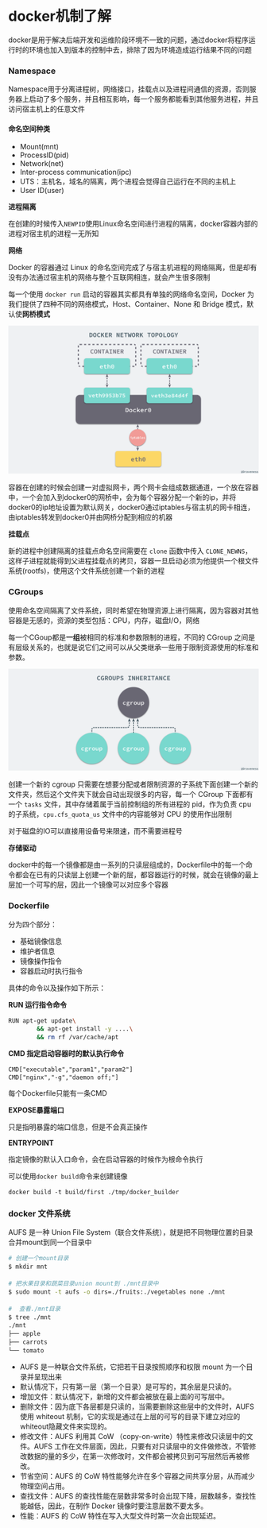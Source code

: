 # docker机制了解

docker是用于解决后端开发和运维阶段环境不一致的问题，通过docker将程序运行时的环境也加入到版本的控制中去，排除了因为环境造成运行结果不同的问题

### Namespace

Namespace用于分离进程树，网络接口，挂载点以及进程间通信的资源，否则服务器上启动了多个服务，并且相互影响，每一个服务都能看到其他服务进程，并且访问宿主机上的任意文件

#### 命名空间种类

- Mount(mnt)
- ProcessID(pid)
- Network(net)
- Inter-process communication(ipc)
- UTS：主机名，域名的隔离，两个进程会觉得自己运行在不同的主机上
- User ID(user)

**进程隔离**

在创建的时候传入`NEWPID`使用Linux命名空间进行进程的隔离，docker容器内部的进程对宿主机的进程一无所知

**网络**

 Docker 的容器通过 Linux 的命名空间完成了与宿主机进程的网络隔离，但是却有没有办法通过宿主机的网络与整个互联网相连，就会产生很多限制

每一个使用 `docker run` 启动的容器其实都具有单独的网络命名空间，Docker 为我们提供了四种不同的网络模式，Host、Container、None 和 Bridge 模式，默认使**网桥模式**

![网桥结构图](./网桥.png)

容器在创建的时候会创建一对虚拟网卡，两个网卡会组成数据通道，一个放在容器中，一个会加入到docker0的网桥中，会为每个容器分配一个新的ip，并将docker0的ip地址设置为默认网关，docker0通过iptables与宿主机的网卡相连，由iptables转发到docker0并由网桥分配到相应的机器

**挂载点**

新的进程中创建隔离的挂载点命名空间需要在 `clone` 函数中传入 `CLONE_NEWNS`，这样子进程就能得到父进程挂载点的拷贝，容器一旦启动必须为他提供一个根文件系统(rootfs)，使用这个文件系统创建一个新的进程

### CGroups

使用命名空间隔离了文件系统，同时希望在物理资源上进行隔离，因为容器对其他容器是无感的，资源的类型包括：CPU，内存，磁盘I/O，网络

每一个CGoup都是**一组**被相同的标准和参数限制的进程，不同的 CGroup 之间是有层级关系的，也就是说它们之间可以从父类继承一些用于限制资源使用的标准和参数。

![](cgroups-inheritance.png)

创建一个新的 cgroup 只需要在想要分配或者限制资源的子系统下面创建一个新的文件夹，然后这个文件夹下就会自动出现很多的内容，每一个 CGroup 下面都有一个 `tasks` 文件，其中存储着属于当前控制组的所有进程的 pid，作为负责 cpu 的子系统，`cpu.cfs_quota_us` 文件中的内容能够对 CPU 的使用作出限制

对于磁盘的IO可以直接用设备号来限速，而不需要进程号

**存储驱动**

docker中的每一个镜像都是由一系列的只读层组成的，Dockerfile中的每一个命令都会在已有的只读层上创建一个新的层，都容器运行的时候，就会在镜像的最上层加一个可写的层，因此一个镜像可以对应多个容器

### Dockerfile

分为四个部分：

- 基础镜像信息
- 维护者信息
- 镜像操作指令
- 容器启动时执行指令

具体的命令以及操作如下所示：

**RUN 运行指令命令**

```bash
RUN apt-get update\
        && apt-get install -y ....\
        && rm rf /var/cache/apt
```

**CMD 指定启动容器时的默认执行命令**

```
CMD["executable","param1","param2"]
CMD["nginx","-g","daemon off;"]
```

每个Dockerfile只能有一条CMD

**EXPOSE暴露端口**

只是指明暴露的端口信息，但是不会真正操作

**ENTRYPOINT**

指定镜像的默认入口命令，会在启动容器的时候作为根命令执行

可以使用`docker build`命令来创建镜像

```shell
docker build -t build/first ./tmp/docker_builder
```

### docker 文件系统

AUFS 是一种 Union File System（联合文件系统），就是把不同物理位置的目录合并mount到同一个目录中

```bash
# 创建一个mount目录
$ mkdir mnt
 
# 把水果目录和蔬菜目录union mount到 ./mnt目录中
$ sudo mount -t aufs -o dirs=./fruits:./vegetables none ./mnt
 
#  查看./mnt目录
$ tree ./mnt
./mnt
├── apple
├── carrots
└── tomato
```

- AUFS 是一种联合文件系统，它把若干目录按照顺序和权限 mount 为一个目录并呈现出来
- 默认情况下，只有第一层（第一个目录）是可写的，其余层是只读的。
- 增加文件：默认情况下，新增的文件都会被放在最上面的可写层中。
- 删除文件：因为底下各层都是只读的，当需要删除这些层中的文件时，AUFS 使用 whiteout 机制，它的实现是通过在上层的可写的目录下建立对应的whiteout隐藏文件来实现的。
- 修改文件：AUFS 利用其 CoW （copy-on-write）特性来修改只读层中的文件。AUFS 工作在文件层面，因此，只要有对只读层中的文件做修改，不管修改数据的量的多少，在第一次修改时，文件都会被拷贝到可写层然后再被修改。
- 节省空间：AUFS 的 CoW 特性能够允许在多个容器之间共享分层，从而减少物理空间占用。
- 查找文件：AUFS 的查找性能在层数非常多时会出现下降，层数越多，查找性能越低，因此，在制作 Docker 镜像时要注意层数不要太多。
- 性能：AUFS 的 CoW 特性在写入大型文件时第一次会出现延迟。